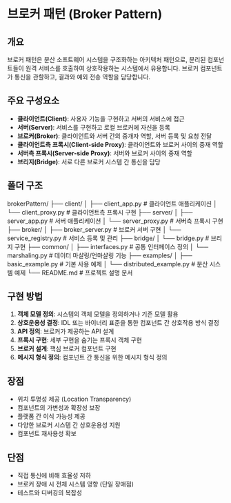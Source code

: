 # 브로커 패턴 (Broker Pattern)

## 개요

브로커 패턴은 분산 소프트웨어 시스템을 구조화하는 아키텍처 패턴으로, 분리된 컴포넌트들이 원격 서비스를 호출하여 상호작용하는 시스템에서 유용합니다. 브로커 컴포넌트가 통신을 관할하고, 결과와 예외 전송 역할을 담당합니다.

## 주요 구성요소

-   **클라이언트(Client)**: 사용자 기능을 구현하고 서버의 서비스에 접근
-   **서버(Server)**: 서비스를 구현하고 로컬 브로커에 자신을 등록
-   **브로커(Broker)**: 클라이언트와 서버 간의 중개자 역할, 서버 등록 및 요청 전달
-   **클라이언트측 프록시(Client-side Proxy)**: 클라이언트와 브로커 사이의 중재 역할
-   **서버측 프록시(Server-side Proxy)**: 서버와 브로커 사이의 중재 역할
-   **브리지(Bridge)**: 서로 다른 브로커 시스템 간 통신을 담당

## 폴더 구조

brokerPattern/
├── client/
│ ├── client_app.py # 클라이언트 애플리케이션
│ └── client_proxy.py # 클라이언트측 프록시 구현
├── server/
│ ├── server_app.py # 서버 애플리케이션
│ └── server_proxy.py # 서버측 프록시 구현
├── broker/
│ ├── broker_server.py # 브로커 서버 구현
│ └── service_registry.py # 서비스 등록 및 관리
├── bridge/
│ └── bridge.py # 브리지 구현
├── common/
│ ├── interfaces.py # 공통 인터페이스 정의
│ └── marshaling.py # 데이터 마샬링/언마샬링 기능
├── examples/
│ ├── basic_example.py # 기본 사용 예제
│ └── distributed_example.py # 분산 시스템 예제
└── README.md # 프로젝트 설명 문서

## 구현 방법

1. **객체 모델 정의**: 시스템의 객체 모델을 정의하거나 기존 모델 활용
2. **상호운용성 결정**: IDL 또는 바이너리 표준을 통한 컴포넌트 간 상호작용 방식 결정
3. **API 정의**: 브로커가 제공하는 API 설계
4. **프록시 구현**: 세부 구현을 숨기는 프록시 객체 구현
5. **브로커 설계**: 핵심 브로커 컴포넌트 구현
6. **메시지 형식 정의**: 컴포넌트 간 통신을 위한 메시지 형식 정의

## 장점

-   위치 투명성 제공 (Location Transparency)
-   컴포넌트의 가변성과 확장성 보장
-   플랫폼 간 이식 가능성 제공
-   다양한 브로커 시스템 간 상호운용성 지원
-   컴포넌트 재사용성 확보

## 단점

-   직접 통신에 비해 효율성 저하
-   브로커 장애 시 전체 시스템 영향 (단일 장애점)
-   테스트와 디버깅의 복잡성
